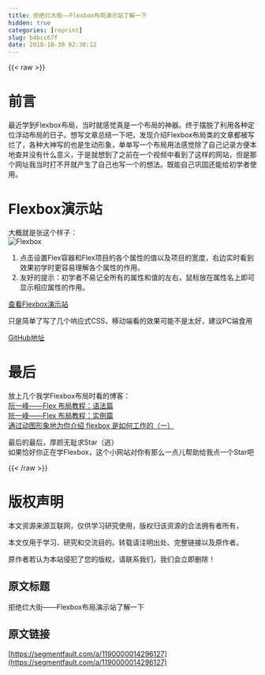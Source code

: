 ```yaml
---
title: 拒绝烂大街——Flexbox布局演示站了解一下
hidden: true
categories: [reprint]
slug: b4bcc67f
date: 2018-10-30 02:30:12
---
```


{{< raw >}}
<h1 id="articleHeader0">&#x524D;&#x8A00;</h1><p>&#x6700;&#x8FD1;&#x5B66;&#x5230;Flexbox&#x5E03;&#x5C40;&#xFF0C;&#x5F53;&#x65F6;&#x5C31;&#x611F;&#x89C9;&#x771F;&#x662F;&#x4E00;&#x4E2A;&#x5E03;&#x5C40;&#x7684;&#x795E;&#x5668;&#x3002;&#x7EC8;&#x4E8E;&#x6446;&#x8131;&#x4E86;&#x5229;&#x7528;&#x5404;&#x79CD;&#x5B9A;&#x4F4D;&#x6D6E;&#x52A8;&#x5E03;&#x5C40;&#x7684;&#x65E5;&#x5B50;&#x3002;&#x60F3;&#x5199;&#x6587;&#x7AE0;&#x603B;&#x7ED3;&#x4E00;&#x4E0B;&#x5427;&#xFF0C;&#x53D1;&#x73B0;&#x4ECB;&#x7ECD;Flexbox&#x5E03;&#x5C40;&#x7C7B;&#x7684;&#x6587;&#x7AE0;&#x90FD;&#x88AB;&#x5199;&#x70C2;&#x4E86;&#xFF0C;&#x5404;&#x79CD;&#x5927;&#x795E;&#x5199;&#x7684;&#x4E5F;&#x662F;&#x751F;&#x52A8;&#x5F62;&#x8C61;&#xFF0C;&#x5355;&#x5355;&#x5199;&#x4E00;&#x4E2A;&#x5E03;&#x5C40;&#x7528;&#x6CD5;&#x611F;&#x89C9;&#x9664;&#x4E86;&#x81EA;&#x5DF1;&#x8BB0;&#x5F55;&#x65B9;&#x4FBF;&#x672C;&#x5730;&#x67E5;&#x5E76;&#x6CA1;&#x6709;&#x4EC0;&#x4E48;&#x610F;&#x4E49;&#xFF0C;&#x4E8E;&#x662F;&#x5C31;&#x60F3;&#x5230;&#x4E86;&#x4E4B;&#x524D;&#x5728;&#x4E00;&#x4E2A;&#x89C6;&#x9891;&#x4E2D;&#x770B;&#x5230;&#x4E86;&#x8FD9;&#x6837;&#x7684;&#x7F51;&#x7AD9;&#xFF0C;&#x4F46;&#x662F;&#x90A3;&#x4E2A;&#x7F51;&#x5740;&#x6211;&#x5F53;&#x65F6;&#x6253;&#x4E0D;&#x5F00;&#x5C31;&#x4EA7;&#x751F;&#x4E86;&#x81EA;&#x5DF1;&#x4E5F;&#x5199;&#x4E00;&#x4E2A;&#x7684;&#x60F3;&#x6CD5;&#x3002;&#x65E2;&#x80FD;&#x81EA;&#x5DF1;&#x5DE9;&#x56FA;&#x8FD8;&#x80FD;&#x7ED9;&#x521D;&#x5B66;&#x8005;&#x4F7F;&#x7528;&#x3002;</p><h1 id="articleHeader1">Flexbox&#x6F14;&#x793A;&#x7AD9;</h1><p>&#x5927;&#x6982;&#x5C31;&#x662F;&#x5F20;&#x8FD9;&#x4E2A;&#x6837;&#x5B50;&#xFF1A;<br><span class="img-wrap"><img data-src="/img/remote/1460000014296132?w=1907&amp;h=700" src="https://static.alili.tech/img/remote/1460000014296132?w=1907&amp;h=700" alt="Flexbox" title="Flexbox" style="cursor:pointer;display:inline"></span></p><ol><li>&#x70B9;&#x51FB;&#x8BBE;&#x7F6E;Flex&#x5BB9;&#x5668;&#x548C;Flex&#x9879;&#x76EE;&#x7684;&#x5404;&#x4E2A;&#x5C5E;&#x6027;&#x7684;&#x503C;&#x4EE5;&#x53CA;&#x9879;&#x76EE;&#x7684;&#x5BBD;&#x5EA6;&#xFF0C;&#x53F3;&#x8FB9;&#x5B9E;&#x65F6;&#x770B;&#x5230;&#x6548;&#x679C;&#x521D;&#x5B66;&#x65F6;&#x66F4;&#x5BB9;&#x6613;&#x7406;&#x89E3;&#x5404;&#x4E2A;&#x5C5E;&#x6027;&#x7684;&#x4F5C;&#x7528;&#x3002;</li><li>&#x53CB;&#x597D;&#x7684;&#x63D0;&#x793A;&#xFF1A;&#x521D;&#x5B66;&#x8005;&#x4E0D;&#x6613;&#x8BB0;&#x5168;&#x6240;&#x6709;&#x7684;&#x5C5E;&#x6027;&#x548C;&#x503C;&#x7684;&#x5DE6;&#x53F3;&#xFF0C;&#x9F20;&#x6807;&#x653E;&#x5728;&#x5C5E;&#x6027;&#x540D;&#x4E0A;&#x5373;&#x53EF;&#x663E;&#x793A;&#x76F8;&#x5E94;&#x5C5E;&#x6027;&#x7684;&#x4F5C;&#x7528;&#x3002;</li></ol><p><a href="https://xluos.github.io/demo/flexbox/" rel="nofollow noreferrer" target="_blank">&#x67E5;&#x770B;Flexbox&#x6F14;&#x793A;&#x7AD9;</a></p><p>&#x53EA;&#x662F;&#x7B80;&#x5355;&#x4E86;&#x5199;&#x4E86;&#x51E0;&#x4E2A;&#x54CD;&#x5E94;&#x5F0F;CSS&#xFF0C;&#x79FB;&#x52A8;&#x7AEF;&#x770B;&#x7684;&#x6548;&#x679C;&#x53EF;&#x80FD;&#x4E0D;&#x662F;&#x592A;&#x597D;&#xFF0C;&#x5EFA;&#x8BAE;PC&#x7AEF;&#x98DF;&#x7528;</p><p><a href="https://github.com/xluos/demo/tree/gh-pages/flexbox" rel="nofollow noreferrer" target="_blank">GitHub&#x5730;&#x5740;</a></p><h1 id="articleHeader2">&#x6700;&#x540E;</h1><p>&#x653E;&#x4E0A;&#x51E0;&#x4E2A;&#x6211;&#x5B66;Flexbox&#x5E03;&#x5C40;&#x65F6;&#x770B;&#x7684;&#x535A;&#x5BA2;&#xFF1A;<br><a href="http://www.ruanyifeng.com/blog/2015/07/flex-grammar.html" rel="nofollow noreferrer" target="_blank">&#x962E;&#x4E00;&#x5CF0;&#x2014;&#x2014;Flex &#x5E03;&#x5C40;&#x6559;&#x7A0B;&#xFF1A;&#x8BED;&#x6CD5;&#x7BC7;</a><br><a href="http://www.ruanyifeng.com/blog/2015/07/flex-examples.html" rel="nofollow noreferrer" target="_blank">&#x962E;&#x4E00;&#x5CF0;&#x2014;&#x2014;Flex &#x5E03;&#x5C40;&#x6559;&#x7A0B;&#xFF1A;&#x5B9E;&#x4F8B;&#x7BC7;</a><br><a href="https://segmentfault.com/a/1190000008414812">&#x901A;&#x8FC7;&#x52A8;&#x56FE;&#x5F62;&#x8C61;&#x5730;&#x4E3A;&#x4F60;&#x4ECB;&#x7ECD; flexbox &#x662F;&#x5982;&#x4F55;&#x5DE5;&#x4F5C;&#x7684;&#xFF08;&#x4E00;&#xFF09;</a></p><p>&#x6700;&#x540E;&#x7684;&#x6700;&#x540E;&#xFF0C;&#x539A;&#x989C;&#x65E0;&#x803B;&#x6C42;Star&#xFF08;&#x9003;&#xFF09;<br>&#x5982;&#x679C;&#x6070;&#x597D;&#x4F60;&#x6B63;&#x5728;&#x5B66;Flexbox&#xFF0C;&#x8FD9;&#x4E2A;&#x5C0F;&#x7F51;&#x7AD9;&#x5BF9;&#x4F60;&#x6709;&#x90A3;&#x4E48;&#x4E00;&#x70B9;&#x513F;&#x5E2E;&#x52A9;&#x7ED9;&#x6211;&#x70B9;&#x4E00;&#x4E2A;Star&#x5427;</p>
{{< /raw >}}

# 版权声明
本文资源来源互联网，仅供学习研究使用，版权归该资源的合法拥有者所有，

本文仅用于学习、研究和交流目的。转载请注明出处、完整链接以及原作者。 

原作者若认为本站侵犯了您的版权，请联系我们，我们会立即删除！

## 原文标题
拒绝烂大街——Flexbox布局演示站了解一下

## 原文链接
[https://segmentfault.com/a/1190000014296127](https://segmentfault.com/a/1190000014296127)

